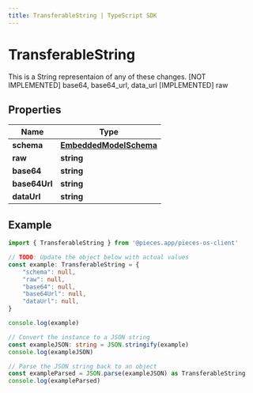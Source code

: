 ```yaml
---
title: TransferableString | TypeScript SDK
---
```



# TransferableString

This is a String representaion of any of these changes.  [NOT IMPLEMENTED] base64, base64_url, data_url [IMPLEMENTED] raw

## Properties

Name | Type
------------ | -------------
**schema** | [**EmbeddedModelSchema**](EmbeddedModelSchema)
**raw** | **string**
**base64** | **string**
**base64Url** | **string**
**dataUrl** | **string**

## Example

```typescript
import { TransferableString } from '@pieces.app/pieces-os-client'

// TODO: Update the object below with actual values
const example: TransferableString = {
    "schema": null,
    "raw": null,
    "base64": null,
    "base64Url": null,
    "dataUrl": null,
}

console.log(example)

// Convert the instance to a JSON string
const exampleJSON: string = JSON.stringify(example)
console.log(exampleJSON)

// Parse the JSON string back to an object
const exampleParsed = JSON.parse(exampleJSON) as TransferableString
console.log(exampleParsed)
```


